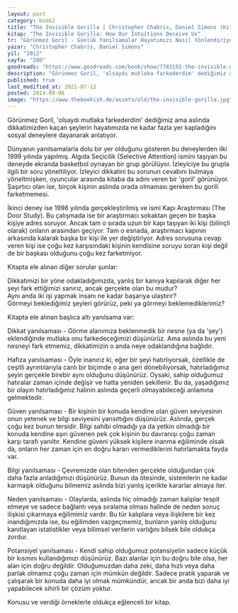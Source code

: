```yaml
---
layout: post  
category: book2  
title: "The Invisible Gorilla | Christopher Chabris, Daniel Simons (Kitap)"  
kitap: "The Invisible Gorilla: How Our İntuitions Deceive Us"  
tr: "Görünmez Goril - Günlük Yanılsamalar Hayatımızı Nasıl Yönlendiriyor?"  
yazar: "Christopher Chabris, Daniel Simons"  
yil: "2012"  
sayfa: "280"  
goodreads: "https://www.goodreads.com/book/show/7783191-the-invisible-gorilla"
description: "Görünmez Goril, 'olsaydı mutlaka farkederdim' dediğimiz ama aslında dikkatimizden kaçan şeyleri sosyal deneylerle anlatıyor."
published: true
last_modified_at: 2021-07-12
posted: 2014-09-06
image: "https://www.thebookish.de/assets/old/the-invisible-gorilla.jpg"
---
```


Görünmez Goril, 'olsaydı mutlaka farkederdim' dediğimiz ama aslında dikkatimizden kaçan şeylerin hayatımızda ne kadar fazla yer kapladığını sosyal deneylere dayanarak anlatıyor.   
  
Dünyanın yanılsamalarla dolu bir yer olduğunu gösteren bu deneylerden ilki 1999 yılında yapılmış. Algıda Seçicilik (Selective Attention) ismini taşıyan bu deneyde ekranda basketbol oynayan bir grup görülüyor. İzleyiciye bu grupla ilgili bir soru yöneltiliyor. İzleyici dikkatini bu sorunun cevabını bulmaya yöneltmişken, oyuncular arasında kitaba da adını veren bir 'goril' görünüyor. Şaşırtıcı olan ise, birçok kişinin aslında orada olmaması gereken bu gorili farketmemesi.   
  
İkinci deney ise 1998 yılında gerçekleştirilmiş ve ismi Kapı Araştırması (The Door Study). Bu çalışmada ise bir araştırmacı sokaktan geçen bir başka kişiye adres soruyor. Ancak tam o sırada uzun bir kapı taşıyan iki kişi (bilinçli olarak) onların arasından geçiyor. Tam o esnada, araştırmacı kapının arkasında kalarak başka bir kişi ile yer değiştiriyor. Adres sorusuna cevap veren kişi ise çoğu kez karşısındaki kişinin kendisine soruyu soran kişi değil de bir başkası olduğunu çoğu kez farketmiyor.   
  
Kitapta ele alınan diğer sorular şunlar:   
  
Dikkatimizi bir yöne odakladığımızda, yanlış bir kanıya kapılarak diğer her şeyi fark ettiğimizi sanırız, ancak gerçekte olan bu mudur?   
Aynı anda iki işi yapmak insanı ne kadar başarıya ulaştırır?   
Görmeyi beklediğimiz şeyleri görürüz, peki ya görmeyi beklemediklerimiz?  
  
Kitapta ele alınan başlıca altı yanılsama var:  
  
Dikkat yanılsaması - Görme alanımıza beklenmedik bir nesne (ya da 'şey') eklendiğinde mutlaka onu farkedeceğimizi düşünürüz. Ama aslında bu yeni nesneyi fark etmemiz, dikkatimizin o anda neye odaklandığına bağlıdır.  
  
Hafiza yanılsaması - Öyle inanırız ki, eğer bir şeyi hatırlıyorsak, özellikle de çeşitli ayrıntılarıyla canlı bir biçimde o ana geri dönebiliyorsak, hatırladığımız şeyin gerçekle birebir aynı olduğunu düşünürüz. Oysaki, sahip olduğumuz hatıralar zaman içinde değişir ve hatta yeniden şekillenir. Bu da, yaşadığımız bir olayın hatırladığımız halinin aslında geçerli olmayabileceği anlamına gelmektedir.  
  
Güven yanılsaması - Bir kişinin bir konuda kendine olan güven seviyesinin onun yetenek ve bilgi seviyesini yansıttığını düşünürüz. Aslında, gerçek çoğu kez bunun tersidir. Bilgi sahibi olmadığı ya da yetkin olmadığı bir konuda kendine aşırı güvenen pek çok kişinin bu davranışı çoğu zaman karşı tarafı yanıltır. Kendine güveni yüksek kişilere inanma eğiliminde olsak da, onların her zaman için en doğru kararı vermediklerini hatırlamakta fayda var.  
  
Bilgi yanılsaması - Çevremizde olan bitenden gerçekte olduğundan çok daha fazla anladığımızı düşünürüz. Bunun da ötesinde, sistemlerin ne kadar karmaşık olduğunu bilmemiz aslında bizi yanlış içerikte kararlar almaya iter.  
  
Neden yanılsaması - Olaylarda, aslında hiç olmadığı zaman kalıplar tespit etmeye ve sadece bağlantı veya sıralama olması halinde de neden sonuç ilişkisi çıkarmaya eğilimimiz vardır. Bu tür kalıplara veya ilişkilere bir kez inandığımızda ise, bu eğilimden vazgeçmemiz, bunların yanlış olduğunu kanıtlayan istatistikler veya bilimsel verilerin varlığını bilsek bile oldukça zordur.  
  
Potansiyel yanılsaması - Kendi sahip olduğumuz potansiyelin sadece küçük bir kısmını kullandığımızı düşünürüz. Bazı alanlar için bu doğru bile olsa, her alan için doğru değildir. Olduğumuzdan daha zeki, daha hızlı veya daha parlak olmamız çoğu zaman için mümkün değildir. Sadece pratik yaparak ve çalışarak bir konuda daha iyi olmak mümkündür, ancak bir anda bizi daha iyi yapabilecek sihirli bir çözüm yoktur.

Konusu ve verdiği örneklerle oldukça eğlenceli bir kitap.  
  
